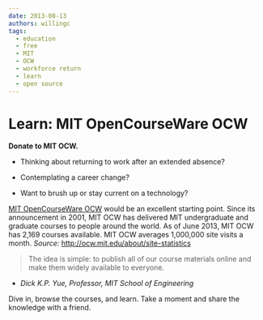 ```yaml
---
date: 2013-08-13
authors: willingc
tags:
  - education
  - free
  - MIT
  - OCW
  - workforce return
  - learn
  - open source
---
```


# Learn: MIT OpenCourseWare OCW

**Donate to MIT OCW.**

- Thinking about returning to work after an extended absence?

- Contemplating a career change?

- Want to brush up or stay current on a technology?

[MIT OpenCourseWare OCW](http://ocw.mit.edu) would be an excellent starting
point. Since its announcement in 2001, MIT OCW has delivered MIT undergraduate
and graduate courses to people around the world. As of June 2013, MIT OCW has
2,169 courses available. MIT OCW averages 1,000,000 site visits a month.
_Source:_ <http://ocw.mit.edu/about/site-statistics>

> The idea is simple: to publish all of our course materials online and make
> them widely available to everyone.

- _Dick K.P. Yue, Professor, MIT School of Engineering_

Dive in, browse the courses, and learn. Take a moment and share the knowledge
with a friend.

